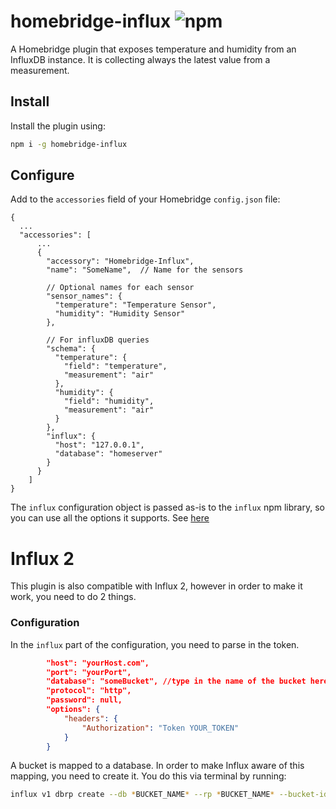 # homebridge-influx ![npm](https://img.shields.io/npm/v/homebridge-influx?style=flat-square)

A Homebridge plugin that exposes temperature and humidity from an InfluxDB instance. It is collecting always the latest value from a measurement.


## Install

Install the plugin using:

```bash
npm i -g homebridge-influx
```


## Configure

Add to the `accessories` field of your Homebridge `config.json` file:

```
{
  ...
  "accessories": [
      ...
      {
        "accessory": "Homebridge-Influx",
        "name": "SomeName",  // Name for the sensors

        // Optional names for each sensor
        "sensor_names": {
          "temperature": "Temperature Sensor",
          "humidity": "Humidity Sensor"
        },

        // For influxDB queries
        "schema": {
          "temperature": {
            "field": "temperature",
            "measurement": "air"
          },
          "humidity": {
            "field": "humidity",
            "measurement": "air"
          }
        },
        "influx": {
          "host": "127.0.0.1",
          "database": "homeserver"
        }
      }
    ]
}
```

The `influx` configuration object is passed as-is to the `influx` npm library, so you can use all the options it supports. 
See [here](https://node-influx.github.io/class/src/index.js~InfluxDB.html#instance-constructor-constructor)

# Influx 2

This plugin is also compatible with Influx 2, however in order to make it work, you need to do 2 things.

### Configuration

In the `influx` part of the configuration, you need to parse in the token.

```json
        "host": "yourHost.com",
        "port": "yourPort",
        "database": "someBucket", //type in the name of the bucket here
        "protocol": "http",
        "password": null,
        "options": {
            "headers": {
                "Authorization": "Token YOUR_TOKEN"
            }
        }
```

A bucket is mapped to a database. In order to make Influx aware of this mapping, you need to create it. You do this via terminal by running:
```bash
influx v1 dbrp create --db *BUCKET_NAME* --rp *BUCKET_NAME* --bucket-id *BUCKET_ID* --default
```

